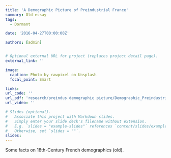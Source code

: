 ```yaml
---
title: 'A Demographic Picture of Preindustrial France'
summary: Old essay
tags:
  - Dormant

date: '2016-04-27T00:00:00Z'

authors: [admin]


# Optional external URL for project (replaces project detail page).
external_link: ''

image:
  caption: Photo by rawpixel on Unsplash
  focal_point: Smart

links:
url_code: ''
url_pdf: 'research/preindus demographic picture/Demographic_Preindustrial_France.pdf'
url_video: ''

# Slides (optional).
#   Associate this project with Markdown slides.
#   Simply enter your slide deck's filename without extension.
#   E.g. `slides = "example-slides"` references `content/slides/example-slides.md`.
#   Otherwise, set `slides = ""`.
slides: 
---
```


Some facts on 18th-Century French demographics (old).
